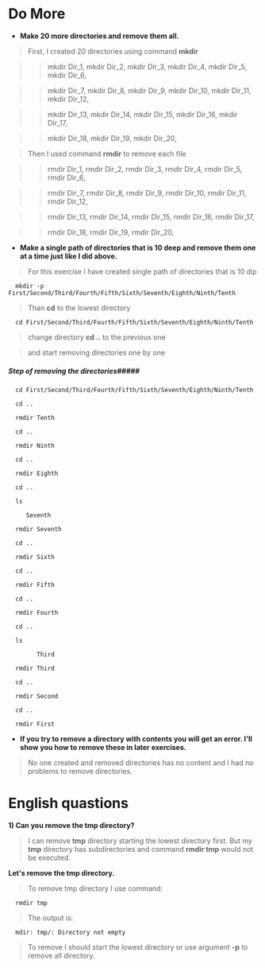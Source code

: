 # Do More
* **Make 20 more directories and remove them all.**

> First, I created 20 directories using command **mkdir**

>> mkdir Dir_1, mkdir Dir_2, mkdir Dir_3, mkdir Dir_4, mkdir Dir_5, mkdir Dir_6,  

>> mkdir Dir_7, mkdir Dir_8, mkdir Dir_9, mkdir Dir_10, mkdir Dir_11, mkdir Dir_12, 

>> mkdir Dir_13, mkdir Dir_14, mkdir Dir_15, mkdir Dir_16, mkdir Dir_17, 
 
>> mkdir Dir_18, mkdir Dir_19, mkdir Dir_20,

> Then I used command **rmdir** to remove each file

>> rmdir Dir_1, rmdir Dir_2, rmdir Dir_3, rmdir Dir_4, rmdir Dir_5, rmdir Dir_6,  

>> rmdir Dir_7, rmdir Dir_8, rmdir Dir_9, rmdir Dir_10, rmdir Dir_11, rmdir Dir_12, 

>> rmdir Dir_13, rmdir Dir_14, rmdir Dir_15, rmdir Dir_16, rmdir Dir_17, 
 
>> rmdir Dir_18, rmdir Dir_19, rmdir Dir_20,


* **Make a single path of directories that is 10 deep and remove them one at a time just like I did above.**
> For this exercise I have created single path of directories that is 10 dip 

      mkdir -p First/Second/Third/Fourth/Fifth/Sixth/Seventh/Eighth/Ninth/Tenth

> Than **cd** to the lowest directory

      cd First/Second/Third/Fourth/Fifth/Sixth/Seventh/Eighth/Ninth/Tenth
      
> change directory **cd ..** to the previous one
      
> and start removing directories one by one

##### Step of removing the directories#####

      cd First/Second/Third/Fourth/Fifth/Sixth/Seventh/Eighth/Ninth/Tenth
      
      cd ..
      
      rmdir Tenth
      
      cd ..
      
      rmdir Ninth
      
      cd ..

      rmdir Eighth
      
      cd ..
      
      ls
      
         Seventh
      
      rmdir Seventh

      cd ..
      
      rmdir Sixth
      
      cd ..
      
      rmdir Fifth
      
      cd ..
      
      rmdir Fourth
      
      cd ..
      
      ls
      
            Third
            
      rmdir Third
      
      cd ..
      
      rmdir Second
      
      cd ..
      
      rmdir First
      
* **If you try to remove a directory with contents you will get an error. I'll show you how to remove these in later exercises.**

> No one created and removed directories has no content and I had no problems to remove directories.

# English quastions

**1) Can you remove the tmp directory?**
> I can remove **tmp** directory starting the lowest directory first. But my **tmp** directory has subdirectories and command **rmdir tmp** would not be executed.

**Let's remove the tmp directory.**
> To remove tmp directory I use command:

      rmdir tmp
      
> The output is:

      mdir: tmp/: Directory not empty
      
> To remove I should start the lowest directory or use argument **-p** to remove all directory.
